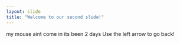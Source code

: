 ```yaml
---
layout: slide
title: "Welcome to our second slide!"
---
```

my mouse aint come in its been 2 days
Use the left arrow to go back!
